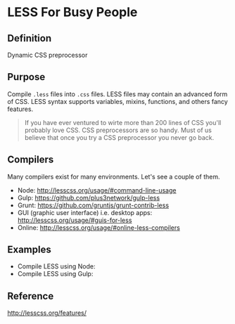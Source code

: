 # LESS For Busy People

## Definition
Dynamic CSS preprocessor

## Purpose
Compile `.less` files into `.css` files. LESS files may contain an advanced form of CSS. LESS syntax supports variables, mixins, functions, and others fancy features.

> If you have ever ventured to wirte more than 200 lines of CSS you'll probably love CSS. CSS preprocessors are so handy. Must of us believe that once you try a CSS preprocessor you never go back.

## Compilers
Many compilers exist for many environments. Let's see a couple of them.
- Node: http://lesscss.org/usage/#command-line-usage
- Gulp: https://github.com/plus3network/gulp-less
- Grunt: https://github.com/gruntjs/grunt-contrib-less
- GUI (graphic user interface) i.e. desktop apps: http://lesscss.org/usage/#guis-for-less
- Online: http://lesscss.org/usage/#online-less-compilers

## Examples
- Compile LESS using Node: 
- Compile LESS using Gulp: 

## Reference
http://lesscss.org/features/

